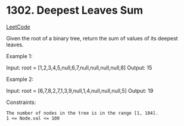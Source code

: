 # 1302. Deepest Leaves Sum

[LeetCode](https://leetcode.com/problems/deepest-leaves-sum/)

Given the root of a binary tree, return the sum of values of its deepest leaves.

 

Example 1:

Input: root = [1,2,3,4,5,null,6,7,null,null,null,null,8]
Output: 15

Example 2:

Input: root = [6,7,8,2,7,1,3,9,null,1,4,null,null,null,5]
Output: 19

 

Constraints:

    The number of nodes in the tree is in the range [1, 104].
    1 <= Node.val <= 100
